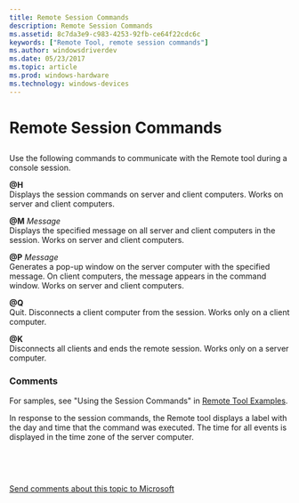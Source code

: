 ```yaml
---
title: Remote Session Commands
description: Remote Session Commands
ms.assetid: 8c7da3e9-c983-4253-92fb-ce64f22cdc6c
keywords: ["Remote Tool, remote session commands"]
ms.author: windowsdriverdev
ms.date: 05/23/2017
ms.topic: article
ms.prod: windows-hardware
ms.technology: windows-devices
---
```


# Remote Session Commands


## <span id="ddk_remote_session_commands_dtools"></span><span id="DDK_REMOTE_SESSION_COMMANDS_DTOOLS"></span>


Use the following commands to communicate with the Remote tool during a console session.

<span id="_H"></span><span id="_h"></span>**@H**  
Displays the session commands on server and client computers. Works on server and client computers.

<span id="_M_Message"></span><span id="_m_message"></span><span id="_M_MESSAGE"></span>**@M** *Message*  
Displays the specified message on all server and client computers in the session. Works on server and client computers.

<span id="_P_Message"></span><span id="_p_message"></span><span id="_P_MESSAGE"></span>**@P** *Message*  
Generates a pop-up window on the server computer with the specified message. On client computers, the message appears in the command window. Works on server and client computers.

<span id="_Q"></span><span id="_q"></span>**@Q**  
Quit. Disconnects a client computer from the session. Works only on a client computer.

<span id="_K"></span><span id="_k"></span>**@K**  
Disconnects all clients and ends the remote session. Works only on a server computer.

### <span id="comments"></span><span id="COMMENTS"></span>Comments

For samples, see "Using the Session Commands" in [Remote Tool Examples](remote-tool-examples.md).

In response to the session commands, the Remote tool displays a label with the day and time that the command was executed. The time for all events is displayed in the time zone of the server computer.

 

 

[Send comments about this topic to Microsoft](mailto:wsddocfb@microsoft.com?subject=Documentation%20feedback%20[debugger\debugger]:%20Remote%20Session%20Commands%20%20RELEASE:%20%285/15/2017%29&body=%0A%0APRIVACY%20STATEMENT%0A%0AWe%20use%20your%20feedback%20to%20improve%20the%20documentation.%20We%20don't%20use%20your%20email%20address%20for%20any%20other%20purpose,%20and%20we'll%20remove%20your%20email%20address%20from%20our%20system%20after%20the%20issue%20that%20you're%20reporting%20is%20fixed.%20While%20we're%20working%20to%20fix%20this%20issue,%20we%20might%20send%20you%20an%20email%20message%20to%20ask%20for%20more%20info.%20Later,%20we%20might%20also%20send%20you%20an%20email%20message%20to%20let%20you%20know%20that%20we've%20addressed%20your%20feedback.%0A%0AFor%20more%20info%20about%20Microsoft's%20privacy%20policy,%20see%20http://privacy.microsoft.com/default.aspx. "Send comments about this topic to Microsoft")




